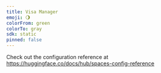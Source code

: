 ```yaml
---
title: Visa Manager
emoji: 🌖
colorFrom: green
colorTo: gray
sdk: static
pinned: false
---
```


Check out the configuration reference at https://huggingface.co/docs/hub/spaces-config-reference
